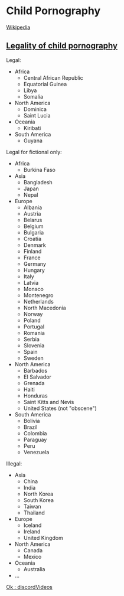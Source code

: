 # Child Pornography
[Wikipedia](https://en.wikipedia.org/wiki/Child_pornography)

## [Legality of child pornography](https://en.wikipedia.org/wiki/Legality_of_child_pornography)
Legal:
- Africa
  - Central African Republic
  - Equatorial Guinea
  - Libya
  - Somalia
- North America
  - Dominica
  - Saint Lucia
- Oceania
  - Kiribati
- South America
  - Guyana

Legal for fictional only:
- Africa
  - Burkina Faso
- Asia
  - Bangladesh
  - Japan
  - Nepal
- Europe
  - Albania
  - Austria
  - Belarus
  - Belgium
  - Bulgaria
  - Croatia
  - Denmark
  - Finland
  - France
  - Germany
  - Hungary
  - Italy
  - Latvia
  - Monaco
  - Montenegro
  - Netherlands
  - North Macedonia
  - Norway
  - Poland
  - Portugal
  - Romania
  - Serbia
  - Slovenia
  - Spain
  - Sweden
- North America
  - Barbados
  - EI Salvador
  - Grenada
  - Haiti
  - Honduras
  - Saint Kitts and Nevis
  - United States (not "obscene")
- South America
  - Bolivia
  - Brazil
  - Colombia
  - Paraguay
  - Peru
  - Venezuela

Illegal:
- Asia
  - China
  - India
  - North Korea
  - South Korea
  - Taiwan
  - Thailand
- Europe
  - Iceland
  - Ireland
  - United Kingdom
- North America
  - Canada
  - Mexico
- Oceania
  - Australia
- ...

[Ok : discordVideos](https://www.reddit.com/r/discordVideos/comments/16fky94/ok/)